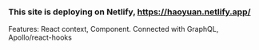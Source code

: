 ### This site is deploying on Netlify, https://haoyuan.netlify.app/
Features:
  React context, Component.
  Connected with GraphQL, Apollo/react-hooks
  
